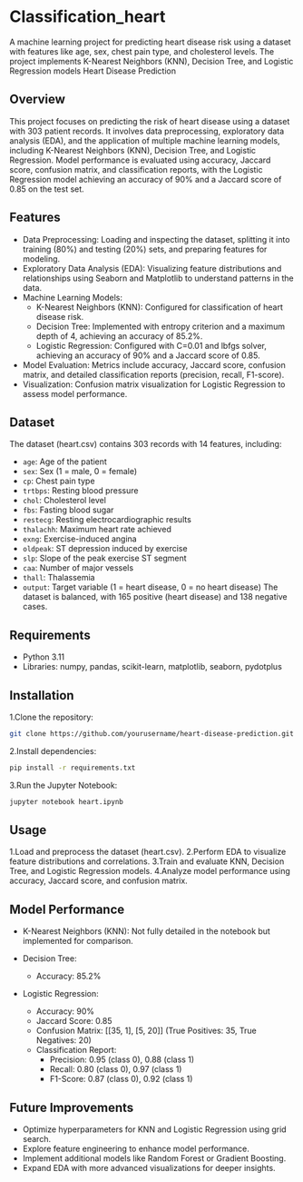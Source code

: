 # Classification_heart
A machine learning project for predicting heart disease risk using a dataset with features like age, sex, chest pain type, and cholesterol levels. The project implements K-Nearest Neighbors (KNN), Decision Tree, and Logistic Regression models
Heart Disease Prediction
## Overview
This project focuses on predicting the risk of heart disease using a dataset with 303 patient records. It involves data preprocessing, exploratory data analysis (EDA), and the application of multiple machine learning models, including K-Nearest Neighbors (KNN), Decision Tree, and Logistic Regression. Model performance is evaluated using accuracy, Jaccard score, confusion matrix, and classification reports, with the Logistic Regression model achieving an accuracy of 90% and a Jaccard score of 0.85 on the test set.

## Features
- Data Preprocessing: Loading and inspecting the dataset, splitting it into training (80%) and testing (20%) sets, and preparing features for modeling.
- Exploratory Data Analysis (EDA): Visualizing feature distributions and relationships using Seaborn and Matplotlib to understand patterns in the data.
- Machine Learning Models:
    - K-Nearest Neighbors (KNN): Configured for classification of heart disease risk.
    - Decision Tree: Implemented with entropy criterion and a maximum depth of 4, achieving an accuracy of 85.2%.
    - Logistic Regression: Configured with C=0.01 and lbfgs solver, achieving an accuracy of 90% and a Jaccard score of 0.85.
- Model Evaluation: Metrics include accuracy, Jaccard score, confusion matrix, and detailed classification reports (precision, recall, F1-score).
- Visualization: Confusion matrix visualization for Logistic Regression to assess model performance.

## Dataset
The dataset (heart.csv) contains 303 records with 14 features, including:

- `age`: Age of the patient
- `sex`: Sex (1 = male, 0 = female)
- `cp`: Chest pain type
- `trtbps`: Resting blood pressure
- `chol`: Cholesterol level
- `fbs`: Fasting blood sugar
- `restecg`: Resting electrocardiographic results
- `thalachh`: Maximum heart rate achieved
- `exng`: Exercise-induced angina
- `oldpeak`: ST depression induced by exercise
- `slp`: Slope of the peak exercise ST segment
- `caa`: Number of major vessels
- `thall`: Thalassemia
- `output`: Target variable (1 = heart disease, 0 = no heart disease)
The dataset is balanced, with 165 positive (heart disease) and 138 negative cases.

## Requirements
- Python 3.11
- Libraries: numpy, pandas, scikit-learn, matplotlib, seaborn, pydotplus

## Installation

1.Clone the repository:
```bash
git clone https://github.com/yourusername/heart-disease-prediction.git
```
2.Install dependencies:
```bash
pip install -r requirements.txt
```

3.Run the Jupyter Notebook:
```bash
jupyter notebook heart.ipynb
```
## Usage
1.Load and preprocess the dataset (heart.csv).
2.Perform EDA to visualize feature distributions and correlations.
3.Train and evaluate KNN, Decision Tree, and Logistic Regression models.
4.Analyze model performance using accuracy, Jaccard score, and confusion matrix.

## Model Performance
- K-Nearest Neighbors (KNN): Not fully detailed in the notebook but implemented for comparison.
- Decision Tree:
    - Accuracy: 85.2%


- Logistic Regression:
  - Accuracy: 90%
  - Jaccard Score: 0.85
  - Confusion Matrix: [[35, 1], [5, 20]] (True Positives: 35, True Negatives: 20)
  - Classification Report:
    - Precision: 0.95 (class 0), 0.88 (class 1)
    - Recall: 0.80 (class 0), 0.97 (class 1)
    - F1-Score: 0.87 (class 0), 0.92 (class 1)

## Future Improvements
- Optimize hyperparameters for KNN and Logistic Regression using grid search.
- Explore feature engineering to enhance model performance.
- Implement additional models like Random Forest or Gradient Boosting.
- Expand EDA with more advanced visualizations for deeper insights.
